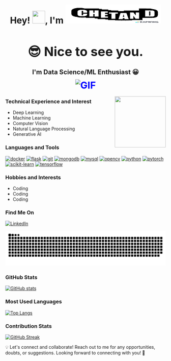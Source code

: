 <div align="center">

<h1>Hey! <img src="https://media.giphy.com/media/hvRJCLFzcasrR4ia7z/giphy.gif" height="40px" width="40px">, I'm <img src="https://github.com/Chetand777/Chetand777/raw/main/ChetanD.gif" height="60px" width="300px"></h1>
  
<h1 style="font-size: 40px;">😎 Nice to see you.</h1>

<h2 style="font-size: 20px;">I'm Data Science/ML Enthusiast 😀

<div style="color: blue; font-size: 30px;">
    <img align="middle" alt="GIF" src="https://readme-typing-svg.herokuapp.com?lines=Lead+the+development+of+ML+algorithms;Architect+robust+systems+for+CV;Master+intricate+NLP+techniques;Innovate+Deep+Neural+Networks+architectures;Command+precise+Time+Series+Analysis+methodologies">
</div>

</div>

<img align="right" src="https://octodex.github.com/images/daftpunktocat-thomas.gif" height="160px" width="160px">

### Technical Experience and Interest
- Deep Learning
- Machine Learning
- Computer Vision
- Natural Language Processing
- Generative AI

### Languages and Tools
[![docker](https://img.shields.io/badge/-Docker-2496ED?style=flat-square&logo=Docker&logoColor=white)](https://www.docker.com/)
[![flask](https://img.shields.io/badge/-Flask-000000?style=flat-square&logo=Flask&logoColor=white)](https://flask.palletsprojects.com/)
[![git](https://img.shields.io/badge/-Git-F05032?style=flat-square&logo=Git&logoColor=white)](https://git-scm.com/)
[![mongodb](https://img.shields.io/badge/-MongoDB-47A248?style=flat-square&logo=MongoDB&logoColor=white)](https://www.mongodb.com/)
[![mysql](https://img.shields.io/badge/-MySQL-4479A1?style=flat-square&logo=MySQL&logoColor=white)](https://www.mysql.com/)
[![opencv](https://img.shields.io/badge/-OpenCV-5C3EE8?style=flat-square&logo=OpenCV&logoColor=white)](https://opencv.org/)
[![python](https://img.shields.io/badge/-Python-3776AB?style=flat-square&logo=Python&logoColor=white)](https://www.python.org/)
[![pytorch](https://img.shields.io/badge/-PyTorch-EE4C2C?style=flat-square&logo=PyTorch&logoColor=white)](https://pytorch.org/)
[![scikit-learn](https://img.shields.io/badge/-Scikit_Learn-F7931E?style=flat-square&logo=scikit-learn&logoColor=white)](https://scikit-learn.org/)
[![tensorflow](https://img.shields.io/badge/-TensorFlow-FF6F00?style=flat-square&logo=TensorFlow&logoColor=white)](https://www.tensorflow.org/)


### Hobbies and Interests
- Coding
- Coding
- Coding

### Find Me On
[![LinkedIn](https://img.shields.io/badge/-LinkedIn-0077B5?style=flat-square&logo=LinkedIn&logoColor=white)](https://www.linkedin.com/in/chetan-d-2619401aa/)

![snake svg](https://github.com/Chetand777/Chetand777/blob/manual-run-output/only-svg/github-contribution-grid-snake.svg)

### GitHub Stats
[![GitHub stats](https://github-readme-stats.vercel.app/api?username=Chetand777&show_icons=true&theme=dark)](https://github.com/Chetand777)

### Most Used Languages
[![Top Langs](https://github-readme-stats.vercel.app/api/top-langs/?username=Chetand777&layout=compact&theme=dark)](https://github.com/Chetand777)

### Contribution Stats
[![GitHub Streak](https://github-readme-streak-stats.herokuapp.com/?user=Chetand777&theme=dark)](https://github.com/Chetand777)



💡 Let's connect and collaborate! Reach out to me for any opportunities, doubts, or suggestions. Looking forward to connecting with you! 🤝

